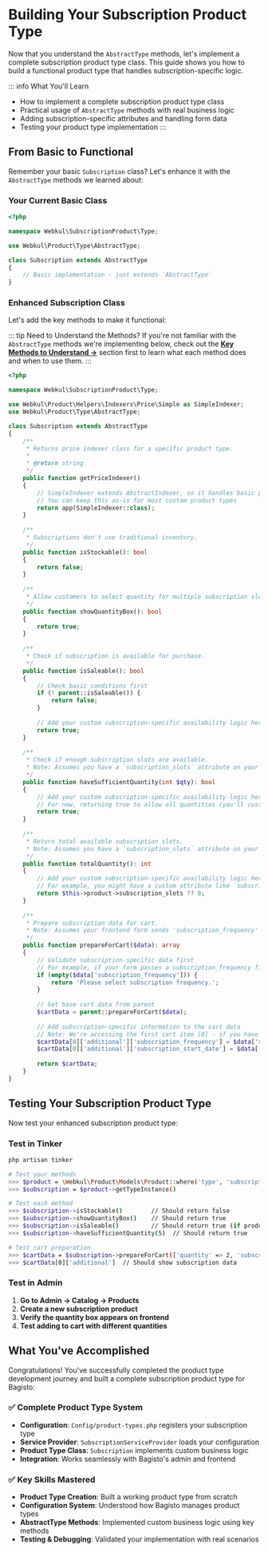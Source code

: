 # Building Your Subscription Product Type

Now that you understand the `AbstractType` methods, let's implement a complete subscription product type class. This guide shows you how to build a functional product type that handles subscription-specific logic.

::: info What You'll Learn
- How to implement a complete subscription product type class
- Practical usage of `AbstractType` methods with real business logic
- Adding subscription-specific attributes and handling form data
- Testing your product type implementation
:::

## From Basic to Functional

Remember your basic `Subscription` class? Let's enhance it with the `AbstractType` methods we learned about:

### Your Current Basic Class

```php
<?php

namespace Webkul\SubscriptionProduct\Type;

use Webkul\Product\Type\AbstractType;

class Subscription extends AbstractType
{
    // Basic implementation - just extends `AbstractType`
}
```

### Enhanced Subscription Class

Let's add the key methods to make it functional:

::: tip Need to Understand the Methods?
If you're not familiar with the `AbstractType` methods we're implementing below, check out the **[Key Methods to Understand →](./understanding-abstract-type-class.md#key-methods-to-understand)** section first to learn what each method does and when to use them.
:::

```php
<?php

namespace Webkul\SubscriptionProduct\Type;

use Webkul\Product\Helpers\Indexers\Price\Simple as SimpleIndexer;
use Webkul\Product\Type\AbstractType;

class Subscription extends AbstractType
{
    /**
     * Returns price indexer class for a specific product type.
     *
     * @return string
     */
    public function getPriceIndexer()
    {
        // SimpleIndexer extends AbstractIndexer, so it handles basic price indexing
        // You can keep this as-is for most custom product types
        return app(SimpleIndexer::class);
    }
    
    /**
     * Subscriptions don't use traditional inventory.
     */
    public function isStockable(): bool
    {
        return false;
    }
    
    /**
     * Allow customers to select quantity for multiple subscription slots.
     */
    public function showQuantityBox(): bool
    {
        return true;
    }
    
    /**
     * Check if subscription is available for purchase.
     */
    public function isSaleable(): bool
    {
        // Check basic conditions first
        if (! parent::isSaleable()) {
            return false;
        }
        
        // Add your custom subscription-specific availability logic here
        return true;
    }
    
    /**
     * Check if enough subscription slots are available.
     * Note: Assumes you have a `subscription_slots` attribute on your product.
     */
    public function haveSufficientQuantity(int $qty): bool
    {
        // Add your custom subscription-specific availability logic here
        // For now, returning true to allow all quantities (you'll customize this based on your subscription slots logic)
        return true;
    }
    
    /**
     * Return total available subscription slots.
     * Note: Assumes you have a `subscription_slots` attribute on your product.
     */
    public function totalQuantity(): int
    {
        // Add your custom subscription-specific availability logic here
        // For example, you might have a custom attribute like `subscription_slots`
        return $this->product->subscription_slots ?? 0;
    }
    
    /**
     * Prepare subscription data for cart.
     * Note: Assumes your frontend form sends 'subscription_frequency' in the request data.
     */
    public function prepareForCart($data): array
    {
        // Validate subscription-specific data first
        // For example, if your form passes a subscription_frequency field that needs validation
        if (empty($data['subscription_frequency'])) {
            return 'Please select subscription frequency.';
        }
        
        // Get base cart data from parent
        $cartData = parent::prepareForCart($data);
        
        // Add subscription-specific information to the cart data
        // Note: We're accessing the first cart item [0] - if you have multiple items, you'll need to loop through them
        $cartData[0]['additional']['subscription_frequency'] = $data['subscription_frequency'];
        $cartData[0]['additional']['subscription_start_date'] = $data['start_date'] ?? now()->addDays(1)->format('Y-m-d');
        
        return $cartData;
    }
}
```

## Testing Your Subscription Product Type

Now test your enhanced subscription product type:

### Test in Tinker
```bash
php artisan tinker

# Test your methods
>>> $product = \Webkul\Product\Models\Product::where('type', 'subscription')->first()
>>> $subscription = $product->getTypeInstance()

# Test each method
>>> $subscription->isStockable()        // Should return false
>>> $subscription->showQuantityBox()    // Should return true
>>> $subscription->isSaleable()         // Should return true (if product is active)
>>> $subscription->haveSufficientQuantity(5)  // Should return true

# Test cart preparation
>>> $cartData = $subscription->prepareForCart(['quantity' => 2, 'subscription_frequency' => 'monthly'])
>>> $cartData[0]['additional']  // Should show subscription data
```

### Test in Admin
1. **Go to Admin → Catalog → Products**
2. **Create a new subscription product**
3. **Verify the quantity box appears on frontend**
4. **Test adding to cart with different quantities**

## What You've Accomplished

Congratulations! You've successfully completed the product type development journey and built a complete subscription product type for Bagisto:

### ✅ Complete Product Type System
- **Configuration**: `Config/product-types.php` registers your subscription type
- **Service Provider**: `SubscriptionServiceProvider` loads your configuration  
- **Product Type Class**: `Subscription` implements custom business logic
- **Integration**: Works seamlessly with Bagisto's admin and frontend

### ✅ Key Skills Mastered
- **Product Type Creation**: Built a working product type from scratch
- **Configuration System**: Understood how Bagisto manages product types
- **AbstractType Methods**: Implemented custom business logic using key methods
- **Testing & Debugging**: Validated your implementation with real scenarios
